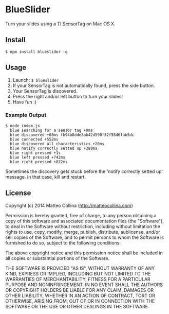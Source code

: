 BlueSlider
==========

Turn your slides using a [TI SensorTag](http://www.ti.com/ww/it/wireless_connectivity/sensortag/index.shtml?DCMP=PPC_Google_TI&k_clickid=0b13b7bf-a055-c929-ebb2-00004ba68f44&247SEM=) on Mac OS X.

Install
-------

```
$ npm install blueslider -g
```

Usage
-----

1. Launch: `$ blueslider`
2. If your SensorTag is not automatically found, press the
   side button.
3. Your SensorTag is discovered.
4. Press the right and/or left button to turn your slides!
5. Have fun :)

### Example Output

```
$ node index.js
  blue searching for a sensor tag +0ms
  blue discovered +68ms fb94b8dde3ab42d590f32f58d6fab5dc
  blue connected +552ms
  blue discovered all characteristics +20ms
  blue notify correctly setted up +288ms
  blue right pressed +1s
  blue left pressed +742ms
  blue right pressed +822ms
```

Sometimes the discovery gets stuck before the 'notify correctly setted up' message.
In that case, kill and restart.

License
-------

Copyright (c) 2014 Matteo Collina (http://matteocollina.com)

Permission is hereby granted, free of charge, to any person
obtaining a copy of this software and associated documentation
files (the "Software"), to deal in the Software without
restriction, including without limitation the rights to use,
copy, modify, merge, publish, distribute, sublicense, and/or sell
copies of the Software, and to permit persons to whom the
Software is furnished to do so, subject to the following
conditions:

The above copyright notice and this permission notice shall be
included in all copies or substantial portions of the Software.

THE SOFTWARE IS PROVIDED "AS IS", WITHOUT WARRANTY OF ANY KIND,
EXPRESS OR IMPLIED, INCLUDING BUT NOT LIMITED TO THE WARRANTIES
OF MERCHANTABILITY, FITNESS FOR A PARTICULAR PURPOSE AND
NONINFRINGEMENT. IN NO EVENT SHALL THE AUTHORS OR COPYRIGHT
HOLDERS BE LIABLE FOR ANY CLAIM, DAMAGES OR OTHER LIABILITY,
WHETHER IN AN ACTION OF CONTRACT, TORT OR OTHERWISE, ARISING
FROM, OUT OF OR IN CONNECTION WITH THE SOFTWARE OR THE USE OR
OTHER DEALINGS IN THE SOFTWARE.
